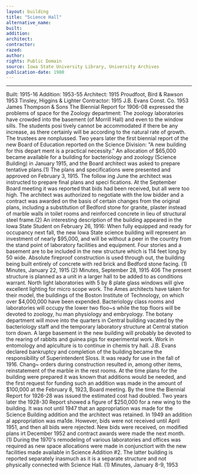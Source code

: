 ```yaml
---
layout: building
title: "Science Hall"
alternative_name: 
built: 
addition:
architect: 
contractor: 
razed: 
author:
rights: Public Domain
source: Iowa State University Library, University Archives
publication-date: 1980 
---
```

---

Built: 1915-16 Addition: 1953-55 Architect: 1915 Proudfoot, Bird & Rawson 1953 Tinsley, Higgins & Lighter Contractor: 1915 J.B. Evans Const. Co. 1953 James Thompson & Sons 
The Biennial Report for 1906-08 expressed the problems of space for the Zoology department: 
The zoology laboratories have crowded into the basement (of Morrill Hall) and even to the window sills. The students posi tively cannot be accommodated if there be any increase, as there certainly will be according to the natural rate of growth. The trustees are nonplussed. 
Two years later the first biennial report of the new Board of Education reported on the Science Division: "A new building for this depart ment is a practical necessity." 
An allocation of $65,000 became available for a building for bacteriology and zoology (Science Building) in January 1915, and the Board architect was asked to prepare tentative plans.(1) The plans and specifications were presented and approved on February 3, 1915. The follow ing June the architect was instructed to prepare final plans and speci fications. At the September Board meeting it was reported that bids had been received, but all were too high. The architect was authorized to negotiate with the low bidder and a contract was awarded on the basis of certain changes from the original plans, including a substitution of Bedford stone for granite, plaster instead of marble walls in toilet rooms and reinforced concrete in lieu of structural steel frame.(2) 
An interesting description of the building appeared in the Iowa State Student on February 26, 1916: 
When fully equipped and ready for occupancy next fall, the new Iowa State science building will represent an investment of nearly $95,000, and will be without a peer in the country from the stand point of laboratory facilities and equipment. Four stories and a basement are to be included in the new structure which is 114 feet long by 50 wide. Absolute fireproof construction is used through out, the building being built entirely of concrete with red brick and Bedford stone facing. 
(1) Minutes, January 22, 1915 
(2) Minutes, September 28, 1915 
406 
The present structure is planned as a unit in a larger hall to be added to as conditions warrant. North light laboratories with 5 by 8 plate glass windows will give excellent lighting for micro scope work. The Ames architects have taken for their model, the buildings of the Boston Institute of Technology, on which over $4,000,000 have been expended. 
Bacteriology class rooms and laboratories will occupy the lower two floo~s while the top floors will be devoted to zoology, hu man physiology and embryology. The botany department will move into the quarters in Central building vacated by the bacteriology staff and the temporary laboratory structure at Central station torn down. A large basement in the new building will probably be devoted to the rearing of rabbits and guinea pigs for experimental work. Work in entomology and apiculture is to continue in chemis try hall. 
J.B. Evans declared bankruptcy and completion of the building became the responsibility of Superintendent Sloss. It was ready for use in the fall of 1916. Chang~ orders during construction resulted in, among other items, reinstatement of the marble in the rest rooms. 
At the time plans for the building were prepared it was known that additions would be needed, and the first request for funding such an addition was made in the amount of $100,000 at the February 8, 1923, Board meeting. By the time the Biennial Report for 1926-28 was issued the estimated cost had doubled. Two years later the 1928-30 Report showed a figure of $250,000 for a new wing to the building. 
It was not until 1947 that an appropriation was made for the Science Building addition and the architect was retained. In 1949 an addition al appropriation was ma1de. However, bids were not received until April 1951, and then all bids were rejected. New bids were received, on modified plans irt December 1952 and contract awards were made the next month. (1) 
During the 1970's remodeling of various laboratories and offices was required as new space allocations were made in conjunctiort with the new facilities made available in Science Addition #2. 
The latter building is reported separately inasmuch as it is a separate structure and not physically connected with Science Hall. 
(1) Minutes, January 8-9, 1953